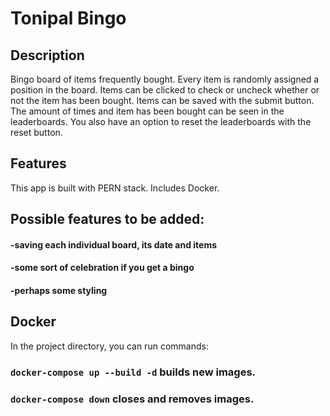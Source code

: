 # Tonipal Bingo

## Description

Bingo board of items frequently bought. Every item is randomly assigned a position
in the board. Items can be clicked to check or uncheck whether or not the item
has been bought. Items can be saved with the submit button. The amount of times
and item has been bought can be seen in the leaderboards. You also have an option
to reset the leaderboards with the reset button.

## Features

This app is built with PERN stack. Includes Docker.

## Possible features to be added:

#### -saving each individual board, its date and items

#### -some sort of celebration if you get a bingo

#### -perhaps some styling

## Docker

In the project directory, you can run commands:

### `docker-compose up --build -d` builds new images.

### `docker-compose down` closes and removes images.

